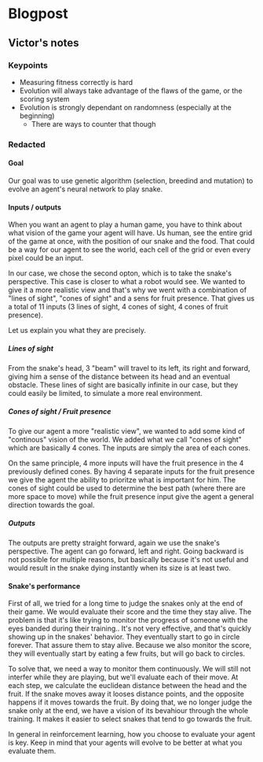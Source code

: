 # Blogpost

## Victor's notes

### Keypoints

- Measuring fitness correctly is hard
- Evolution will always take advantage of the flaws of the game, or the scoring system
- Evolution is strongly dependant on randomness (especially at the beginning)
  - There are ways to counter that though

### Redacted

#### Goal

Our goal was to use genetic algorithm (selection, breedind and mutation) to evolve an agent's neural network to play snake.

#### Inputs / outputs

When you want an agent to play a human game, you have to think about what vision of the game your agent will have. Us human, see the entire grid of the game at once, with the position of our snake and the food. That could be a way for our agent to see the world, each cell of the grid or even every pixel could be an input.

In our case, we chose the second opton, which is to take the snake's perspective. This case is closer to what a robot would see. We wanted to give it a more realistic view and that's why we went with a combination of "lines of sight", "cones of sight" and a sens for fruit presence. That gives us a total of 11 inputs (3 lines of sight, 4 cones of sight, 4 cones of fruit presence).

Let us explain you what they are precisely.

##### Lines of sight

From the snake's head, 3 "beam" will travel to its left, its right and forward, giving him a sense of the distance between its head and an eventual obstacle. These lines of sight are basically infinite in our case, but they could easily be limited, to simulate a more real environment.

##### Cones of sight / Fruit presence

To give our agent a more "realistic view", we wanted to add some kind of "continous" vision of the world. We added what we call "cones of sight" which are basically 4 cones. The inputs are simply the area of each cones.

On the same principle, 4 more inputs will have the fruit presence in the 4 previously defined cones. By having 4 separate inputs for the fruit presence we give the agent the ability to prioritze what is important for him. The cones of sight could be used to determine the best path (where there are more space to move) while the fruit presence input give the agent a general direction towards the goal.

##### Outputs

The outputs are pretty straight forward, again we use the snake's perspective. The agent can go forward, left and right. Going backward is not possible for multiple reasons, but basically because it's not useful and would result in the snake dying instantly when its size is at least two.

#### Snake's performance

First of all, we tried for a long time to judge the snakes only at the end of their game. We would evaluate their score and the time they stay alive. The problem is that it's like trying to monitor the progress of someone with the eyes banded during their training.. It's not very effective, and that's quickly showing up in the snakes' behavior. They eventually start to go in circle forever. That assure them to stay alive. Because we also monitor the score, they will eventually start by eating a few fruits, but will go back to circles. 

To solve that, we need a way to monitor them continuously. We will still not interfer while they are playing, but we'll evaluate each of their move. At each step, we calculate the euclidean distance between the head and the fruit. If the snake moves away it looses distance points, and the opposite happens if it moves towards the fruit. By doing that, we no longer judge the snake only at the end, we have a vision of its bevahiour through the whole training. It makes it easier to select snakes that tend to go towards the fruit.

In general in reinforcement learning, how you choose to evaluate your agent is key. Keep in mind that your agents will evolve to be better at what you evaluate them.

